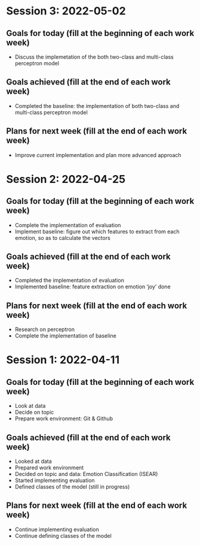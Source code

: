 # Session 3: 2022-05-02
## Goals for today (fill at the beginning of each work week)
* Discuss the implemetation of the both two-class and  multi-class perceptron model 

## Goals achieved (fill at the end of each work week)
* Completed the baseline: the implementation of both two-class and multi-class perceptron model

## Plans for next week (fill at the end of each work week)
* Improve current implementation and plan more advanced approach 


# Session 2: 2022-04-25
## Goals for today (fill at the beginning of each work week)
* Complete the implementation of evaluation
* Implement baseline: figure out which features to extract from each emotion, so as to calculate the vectors

## Goals achieved (fill at the end of each work week)
* Completed the implementation of evaluation
* Implemented baseline: feature extraction on emotion ‘joy’ done

## Plans for next week (fill at the end of each work week)
* Research on perceptron
* Complete the implementation of baseline


# Session 1: 2022-04-11
## Goals for today (fill at the beginning of each work week)
* Look at data
* Decide on topic
* Prepare work environment: Git & Github

## Goals achieved (fill at the end of each work week)
* Looked at data
* Prepared work environment
* Decided on topic and data: Emotion Classification (ISEAR)
* Started implementing evaluation
* Defined classes of the model (still in progress)

## Plans for next week (fill at the end of each work week)
* Continue implementing evaluation
* Continue defining classes of the model
